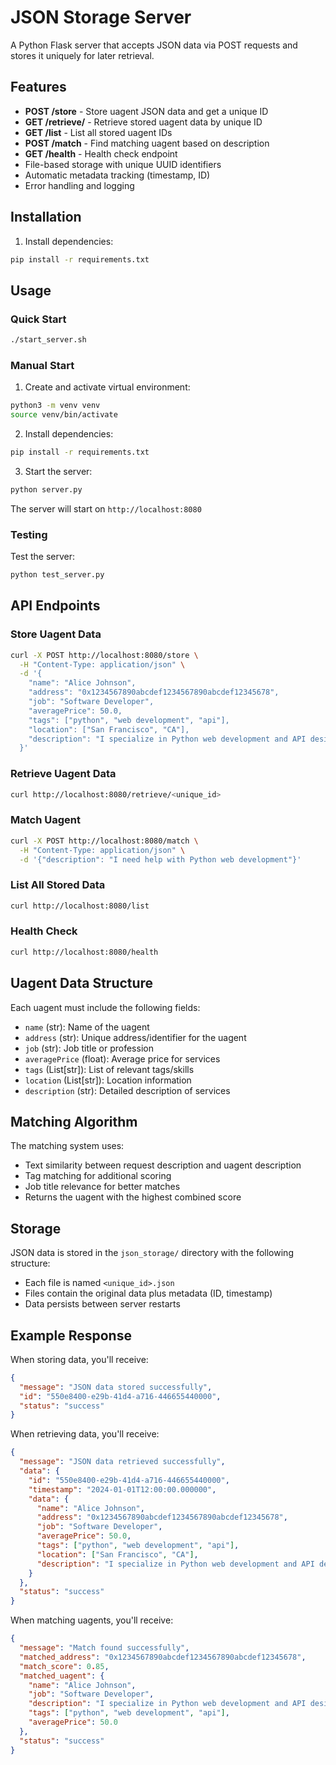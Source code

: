 # JSON Storage Server

A Python Flask server that accepts JSON data via POST requests and stores it uniquely for later retrieval.

## Features

- **POST /store** - Store uagent JSON data and get a unique ID
- **GET /retrieve/<id>** - Retrieve stored uagent data by unique ID
- **GET /list** - List all stored uagent IDs
- **POST /match** - Find matching uagent based on description
- **GET /health** - Health check endpoint
- File-based storage with unique UUID identifiers
- Automatic metadata tracking (timestamp, ID)
- Error handling and logging

## Installation

1. Install dependencies:
```bash
pip install -r requirements.txt
```

## Usage

### Quick Start
```bash
./start_server.sh
```

### Manual Start
1. Create and activate virtual environment:
```bash
python3 -m venv venv
source venv/bin/activate
```

2. Install dependencies:
```bash
pip install -r requirements.txt
```

3. Start the server:
```bash
python server.py
```

The server will start on `http://localhost:8080`

### Testing
Test the server:
```bash
python test_server.py
```

## API Endpoints

### Store Uagent Data
```bash
curl -X POST http://localhost:8080/store \
  -H "Content-Type: application/json" \
  -d '{
    "name": "Alice Johnson",
    "address": "0x1234567890abcdef1234567890abcdef12345678",
    "job": "Software Developer",
    "averagePrice": 50.0,
    "tags": ["python", "web development", "api"],
    "location": ["San Francisco", "CA"],
    "description": "I specialize in Python web development and API design."
  }'
```

### Retrieve Uagent Data
```bash
curl http://localhost:8080/retrieve/<unique_id>
```

### Match Uagent
```bash
curl -X POST http://localhost:8080/match \
  -H "Content-Type: application/json" \
  -d '{"description": "I need help with Python web development"}'
```

### List All Stored Data
```bash
curl http://localhost:8080/list
```

### Health Check
```bash
curl http://localhost:8080/health
```

## Uagent Data Structure

Each uagent must include the following fields:
- `name` (str): Name of the uagent
- `address` (str): Unique address/identifier for the uagent
- `job` (str): Job title or profession
- `averagePrice` (float): Average price for services
- `tags` (List[str]): List of relevant tags/skills
- `location` (List[str]): Location information
- `description` (str): Detailed description of services

## Matching Algorithm

The matching system uses:
- Text similarity between request description and uagent description
- Tag matching for additional scoring
- Job title relevance for better matches
- Returns the uagent with the highest combined score

## Storage

JSON data is stored in the `json_storage/` directory with the following structure:
- Each file is named `<unique_id>.json`
- Files contain the original data plus metadata (ID, timestamp)
- Data persists between server restarts

## Example Response

When storing data, you'll receive:
```json
{
  "message": "JSON data stored successfully",
  "id": "550e8400-e29b-41d4-a716-446655440000",
  "status": "success"
}
```

When retrieving data, you'll receive:
```json
{
  "message": "JSON data retrieved successfully",
  "data": {
    "id": "550e8400-e29b-41d4-a716-446655440000",
    "timestamp": "2024-01-01T12:00:00.000000",
    "data": {
      "name": "Alice Johnson",
      "address": "0x1234567890abcdef1234567890abcdef12345678",
      "job": "Software Developer",
      "averagePrice": 50.0,
      "tags": ["python", "web development", "api"],
      "location": ["San Francisco", "CA"],
      "description": "I specialize in Python web development and API design."
    }
  },
  "status": "success"
}
```

When matching uagents, you'll receive:
```json
{
  "message": "Match found successfully",
  "matched_address": "0x1234567890abcdef1234567890abcdef12345678",
  "match_score": 0.85,
  "matched_uagent": {
    "name": "Alice Johnson",
    "job": "Software Developer",
    "description": "I specialize in Python web development and API design.",
    "tags": ["python", "web development", "api"],
    "averagePrice": 50.0
  },
  "status": "success"
}
```
